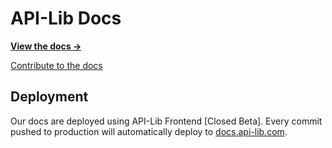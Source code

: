
# API-Lib Docs

**[View the docs →](https://docs.api-lib.com/)**

[Contribute to the docs](https://github.com/nunosoft-development/apilib-docs/blob/production/CONTRIBUTING.md)

## Deployment

Our docs are deployed using API-Lib Frontend [Closed Beta]. Every commit pushed to production will automatically deploy to [docs.api-lib.com](https://docs.api-lib.com).

